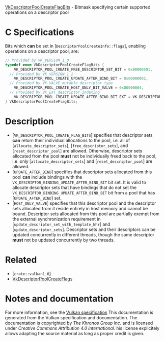 [VkDescriptorPoolCreateFlagBits](https://www.khronos.org/registry/vulkan/specs/1.3-extensions/man/html/VkDescriptorPoolCreateFlagBits.html) - Bitmask specifying certain supported operations on a descriptor pool

# C Specifications
Bits which  **can**  be set in [`DescriptorPoolCreateInfo::flags`],
enabling operations on a descriptor pool, are:
```c
// Provided by VK_VERSION_1_0
typedef enum VkDescriptorPoolCreateFlagBits {
    VK_DESCRIPTOR_POOL_CREATE_FREE_DESCRIPTOR_SET_BIT = 0x00000001,
  // Provided by VK_VERSION_1_2
    VK_DESCRIPTOR_POOL_CREATE_UPDATE_AFTER_BIND_BIT = 0x00000002,
  // Provided by VK_VALVE_mutable_descriptor_type
    VK_DESCRIPTOR_POOL_CREATE_HOST_ONLY_BIT_VALVE = 0x00000004,
  // Provided by VK_EXT_descriptor_indexing
    VK_DESCRIPTOR_POOL_CREATE_UPDATE_AFTER_BIND_BIT_EXT = VK_DESCRIPTOR_POOL_CREATE_UPDATE_AFTER_BIND_BIT,
} VkDescriptorPoolCreateFlagBits;
```

# Description
- [`VK_DESCRIPTOR_POOL_CREATE_FLAG_BITS`] specifies that descriptor sets  **can**  return their individual allocations to the pool, i.e. all of [`allocate_descriptor_sets`], [`free_descriptor_sets`], and [`reset_descriptor_pool`] are allowed. Otherwise, descriptor sets allocated from the pool  **must**  not be individually freed back to the pool, i.e. only [`allocate_descriptor_sets`] and [`reset_descriptor_pool`] are allowed.
- [`UPDATE_AFTER_BIND`] specifies that descriptor sets allocated from this pool  **can**  include bindings with the `VK_DESCRIPTOR_BINDING_UPDATE_AFTER_BIND_BIT` bit set. It is valid to allocate descriptor sets that have bindings that do not set the `VK_DESCRIPTOR_BINDING_UPDATE_AFTER_BIND_BIT` bit from a pool that has [`UPDATE_AFTER_BIND`] set.
- [`HOST_ONLY_VALVE`] specifies that this descriptor pool and the descriptor sets allocated from it reside entirely in host memory and cannot be bound. Descriptor sets allocated from this pool are partially exempt from the external synchronization requirement in [`update_descriptor_set_with_template_khr`] and [`update_descriptor_sets`]. Descriptor sets and their descriptors can be updated concurrently in different threads, though the same descriptor  **must**  not be updated concurrently by two threads.

# Related
- [`crate::vulkan1_0`]
- [VkDescriptorPoolCreateFlags]()

# Notes and documentation
For more information, see the [Vulkan specification](https://www.khronos.org/registry/vulkan/specs/1.3-extensions/html/vkspec.html)
This documentation is generated from the Vulkan specification and documentation.
The documentation is copyrighted by *The Khronos Group Inc.* and is licensed under *Creative Commons Attribution 4.0 International*.
his license explicitely allows adapting the source material as long as proper credit is given.
        